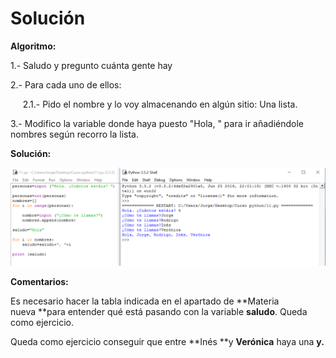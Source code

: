 
# Solución

**Algoritmo:**

1.- Saludo y pregunto cuánta gente hay

2.- Para cada uno de ellos:

     2.1.- Pido el nombre y lo voy almacenando en algún sitio: Una lista.

3.- Modifico la variable donde haya puesto "Hola, " para ir añadiéndole nombres según recorro la lista. 

**Solución:**

![](img/11.png)




**Comentarios:**

Es necesario hacer la tabla indicada en el apartado de **Materia nueva **para entender qué está pasando con la variable **saludo**. Queda como ejercicio.

Queda como ejercicio conseguir que entre **Inés **y **Verónica** haya una **y.**

